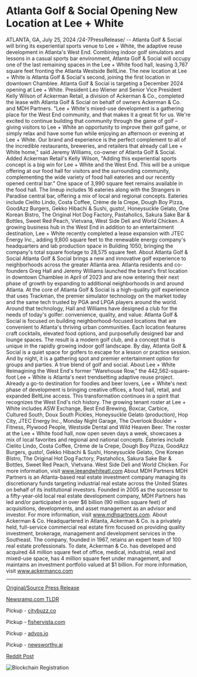 # Atlanta Golf & Social Opening New Location at Lee + White

ATLANTA, GA, July 25, 2024 /24-7PressRelease/ -- Atlanta Golf & Social will bring its experiential sports venue to Lee + White, the adaptive reuse development in Atlanta's West End. Combining indoor golf simulators and lessons in a casual sports bar environment, Atlanta Golf & Social will occupy one of the last remaining spaces in the Lee + White food hall, leasing 3,767 square feet fronting the Atlanta Westside BeltLine.   The new location at Lee + White is Atlanta Golf & Social's second, joining the first location in downtown Chamblee. Atlanta Golf & Social is targeting a December 2024 opening at Lee + White.  President Leo Wiener and Senior Vice President Kelly Wilson of Ackerman Retail, a division of Ackerman & Co., completed the lease with Atlanta Golf & Social on behalf of owners Ackerman & Co. and MDH Partners.   "Lee + White's mixed-use development is a gathering place for the West End community, and that makes it a great fit for us. We're excited to continue building that community through the game of golf – giving visitors to Lee + White an opportunity to improve their golf game, or simply relax and have some fun while enjoying an afternoon or evening at Lee + White. Our brand and experience is the perfect complement to all of the incredible restaurants, breweries, and retailers that already call Lee + White home," said Jeremy Williams, co-owner of Atlanta Golf & Social.   Added Ackerman Retail's Kelly Wilson, "Adding this experiential sports concept is a big win for Lee + White and the West End. This will be a unique offering at our food hall for visitors and the surrounding community, complementing the wide variety of food hall eateries and our recently opened central bar."  One space of 3,990 square feet remains available in the food hall. The lineup includes 16 eateries along with the Strangers in Paradise central bar, offering a mix of local and regional concepts. Eateries include Cielito Lindo, Costa Coffee, Crème de la Crepe, Dough Boy Pizza, GoodAzz Burgers, Gekko Hibachi & Sushi, gusto!, Honeysuckle Gelato, One Korean Bistro, The Original Hot Dog Factory, Pastaholics, Sakura Sake Bar & Bottles, Sweet Red Peach, Vietvana, West Side Deli and World Chicken.  A growing business hub in the West End in addition to an entertainment destination, Lee + White recently completed a lease expansion with JTEC Energy Inc., adding 9,800 square feet to the renewable energy company's headquarters and lab production space in Building 1050, bringing the company's total square footage to 28,575 square feet.  About Atlanta Golf & Social Atlanta Golf & Social brings a new and innovative golf experience to neighborhoods across the greater Atlanta area. Atlanta residents and co-founders Greg Hall and Jeremy Williams launched the brand's first location in downtown Chamblee in April of 2023 and are now entering their next phase of growth by expanding to additional neighborhoods in and around Atlanta.   At the core of Atlanta Golf & Social is a high-quality golf experience that uses Trackman, the premier simulator technology on the market today and the same tech trusted by PGA and LPGA players around the world. Around that technology, Hall and Williams have designed a club for the needs of today's golfer: convenience, quality, and value. Atlanta Golf & Social is focused on building neighborhood-focused locations that are convenient to Atlanta's thriving urban communities. Each location features craft cocktails, elevated food options, and purposefully designed bar and lounge spaces.  The result is a modern golf club, and a concept that is unique in the rapidly growing indoor golf landscape. By day, Atlanta Golf & Social is a quiet space for golfers to escape for a lesson or practice session. And by night, it is a gathering spot and premier entertainment option for groups and parties.   A true blend of golf and social.   About Lee + White Reimagining the West End's former "Warehouse Row," the 442,562-square-foot Lee + White is Atlanta's next trendsetting adaptive reuse project. Already a go-to destination for foodies and beer lovers, Lee + White's next phase of development is bringing creative offices, a food hall, retail, and expanded BeltLine access. This transformation continues in a spirit that recognizes the West End's rich history. The growing tenant roster at Lee + White includes ASW Exchange, Best End Brewing, Boxcar, Carbice, Cultured South, Doux South Pickles, Honeysuckle Gelato (production), Hop City, JTEC Energy Inc., Monday Night Garage, The Overlook Boulder + Fitness, Plywood People, Westside Dental and Wild Heaven Beer.  The roster at the Lee + White food hall, now open seven days a week, showcases a mix of local favorites and regional and national concepts. Eateries include Cielito Lindo, Costa Coffee, Crème de la Crepe, Dough Boy Pizza, GoodAzz Burgers, gusto!, Gekko Hibachi & Sushi, Honeysuckle Gelato, One Korean BIstro, The Original Hot Dog Factory, Pastaholics, Sakura Sake Bar & Bottles, Sweet Red Peach, Vietvana. West Side Deli and World Chicken. For more information, visit www.leeandwhiteatl.com   About MDH Partners MDH Partners is an Atlanta-based real estate investment company managing its discretionary funds targeting industrial real estate across the United States on behalf of its institutional investors. Founded in 2005 as the successor to a fifty-year-old local real estate development company, MDH Partners has led and/or participated in over $6 billion (90 million square feet) of acquisitions, developments, and asset management as an advisor and investor. For more information, visit www.mdhpartners.com.  About Ackerman & Co. Headquartered in Atlanta, Ackerman & Co. is a privately held, full-service commercial real estate firm focused on providing quality investment, brokerage, management and development services in the Southeast. The company, founded in 1967, retains an expert team of 100 real estate professionals. To date, Ackerman & Co. has developed and acquired 44 million square feet of office, medical, industrial, retail and mixed-use space, has 4 million square feet under management, and maintains an investment portfolio valued at $1 billion. For more information, visit www.ackermanco.com 

---

[Original/Source Press Release](https://www.24-7pressrelease.com/press-release/512833/atlanta-golf-social-opening-new-location-at-lee-white)
                    

[Newsramp.com TLDR](https://newsramp.com/curated-news/atlanta-golf-social-to-open-new-experiential-sports-venue-at-lee-white/a17de0aff99ebf9d5bc9adf527c87816) 


Pickup - [citybuzz.co](https://citybuzz.co/2024/07/25/atlanta-golf-social-expands-to-lee-white-development-enhancing-west-end-s-entertainment-scene)

Pickup - [fishervista.com](https://fishervista.com/en/atlanta-golf-social-expands-to-lee-white-development-in-west-end/20245233)

Pickup - [advos.io](https://advos.io/en/atlanta-golf-social-to-open-new-location-at-lee-white/20245233)

Pickup - [newsworthy.ai](https://newsworthy.ai/curated/atlanta-golf-social-expands-to-lee-white-development-bringing-indoor-golf-experience-to-west-end)
 



[Reddit Post](https://www.reddit.com/r/newsramp/comments/1ebop51/atlanta_golf_social_to_open_new_experiential/) 



![Blockchain Registration](https://cdn.newsramp.app/24-7PressRelease/qrcode/247/25/flax1OEx.webp)